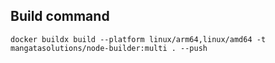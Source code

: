 ## Build command
```
docker buildx build --platform linux/arm64,linux/amd64 -t mangatasolutions/node-builder:multi . --push
```